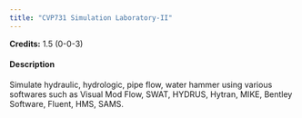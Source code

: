 ```yaml
---
title: "CVP731 Simulation Laboratory-II"
---
```

**Credits:** 1.5 (0-0-3)

#### Description
Simulate hydraulic, hydrologic, pipe flow, water hammer using various softwares such as Visual Mod Flow, SWAT, HYDRUS, Hytran, MIKE, Bentley Software, Fluent, HMS, SAMS.
